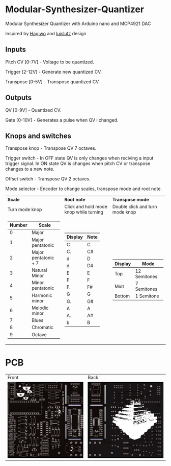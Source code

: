 # Modular-Synthesizer-Quantizer
Modular Synthesizer Quantizer with Arduino nano and MCP4921 DAC

Inspired by [Hagiwo](https://note.com/solder_state/n/nde97a0516f03) and [luislutz](https://github.com/luislutz/Arduino_Quantizer) design

## Inputs
Pitch CV [0-7V] - Voltage to be quantized.

Trigger [2-12V] - Generate new quantized CV.

Transpose [0-5V] - Transpose quantized CV.

## Outputs
QV [0-9V] - Quantized CV.

Gate [0-10V] - Generates a pulse when QV i changed.

## Knops and switches
Transpose knop - Transpose QV 7 octaves.

Trigger switch - In OFF state QV is only changes when reciving a input trigger signal. In ON state QV is changes when pitch CV or transpose changes to a new note.

Offset switch - Transpose QV 2 octaves.

Mode selector - Encoder to change scales, transpose mode and root note.

<table>
  <tr>
   <td><b>Scale</b></td>
   <td><b>Root note</b></td>
   <td><b>Transpose mode</b></td>   
 </tr>
  <td>Turn mode knop</td>
  <td>Click and hold mode knop while turning</td>
  <td>Double click and turn mode knop</td>
 <tr>    
   <td>
    
| Number | Scale |
|--------|-------|
|0 |Major|
|1 |Major pentatonic|
|2 |Major pentatonic + 7|
|3 |Natural Minor|
|4 |Minor pentatonic|
|5 |Harmonic minor|
|6 |Melodic minor|
|7 |Blues|
|8 |Chromatic|
|9 |Octave|
   </td>

   <td>
    
| Display | Note |
|---------|------|
| C | C |
| C. | C# |
| d | D |
| d. | D# |
| E | E |
| F | F |
| F. | F# |
| G | G |
| G. | G# |
| A | A |
| A. | A# |
| b | B |
   </td>

   <td>
     
| Display | Mode |
|-|-|
| Top | 12 Semitones
| Midt | 7 Semitones|
| Bottom | 1 Semitone|   
   </td>
  
  </tr>
 </table>

# PCB

<table>
  <tr>
    <td>Front</td>
    <td>Back</td>
  </tr>
  <tr>    
    <td><img src="Images/PCB_front.jpg" width="400"></td>
    <td><img src="Images/PCB_back.jpg" width="400"></td>
  </tr>
 </table>
